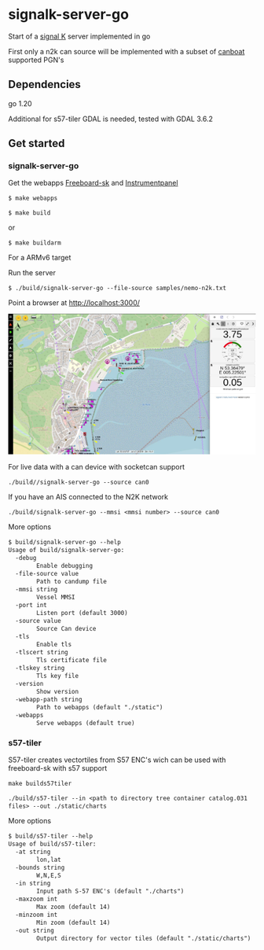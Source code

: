 # signalk-server-go

Start of a [signal K](https://signalk.org/specification/1.7.0/doc/) server implemented in go 

First only a n2k can source will be implemented with a subset of [canboat](https://signalk.org/specification/1.7.0/doc/) supported PGN's 


## Dependencies

go 1.20

Additional for s57-tiler GDAL is needed, tested with GDAL 3.6.2

## Get started

### signalk-server-go

Get the webapps [Freeboard-sk](https://github.com/SignalK/freeboard-sk) and [Instrumentpanel](https://github.com/SignalK/instrumentpanel)

```
$ make webapps
```

```
$ make build
```
or
```
$ make buildarm
```
For a ARMv6 target

Run the server
```
$ ./build/signalk-server-go --file-source samples/nemo-n2k.txt
```

Point a browser at [http://localhost:3000/](https://localhost:3000/)

![Screenshot](img/screenshot.jpg)


For live data with a can device with socketcan support

```
./build//signalk-server-go --source can0
```

If you have an AIS connected to the N2K network

```
./build/signalk-server-go --mmsi <mmsi number> --source can0
```

More options

```
$ build/signalk-server-go --help
Usage of build/signalk-server-go:
  -debug
        Enable debugging
  -file-source value
        Path to candump file
  -mmsi string
        Vessel MMSI
  -port int
        Listen port (default 3000)
  -source value
        Source Can device
  -tls
        Enable tls
  -tlscert string
        Tls certificate file
  -tlskey string
        Tls key file
  -version
        Show version
  -webapp-path string
        Path to webapps (default "./static")
  -webapps
        Serve webapps (default true)
```

### s57-tiler

S57-tiler creates vectortiles from S57 ENC's wich can be used with freeboard-sk with s57 support

```
make builds57tiler
```

```
./build/s57-tiler --in <path to directory tree container catalog.031 files> --out ./static/charts
```

More options
```
$ build/s57-tiler --help
Usage of build/s57-tiler:
  -at string
        lon,lat
  -bounds string
        W,N,E,S
  -in string
        Input path S-57 ENC's (default "./charts")
  -maxzoom int
        Max zoom (default 14)
  -minzoom int
        Min zoom (default 14)
  -out string
        Output directory for vector tiles (default "./static/charts")
```
